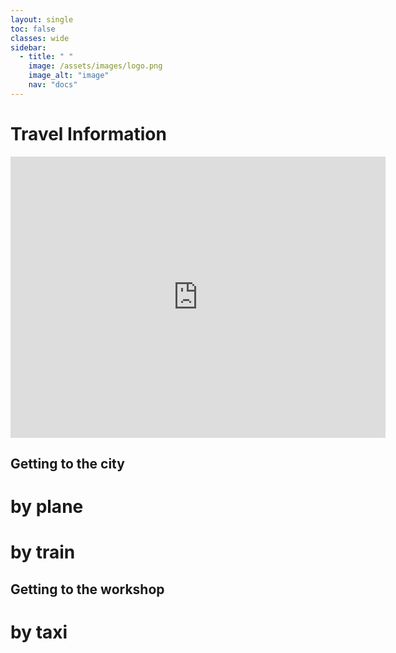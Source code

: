 ```yaml
---
layout: single
toc: false
classes: wide
sidebar:  
  - title: " "   
    image: /assets/images/logo.png
    image_alt: "image"
    nav: "docs"
---
```


# Travel Information

<iframe src="https://goo.gl/maps/f84KhU77J9Drj79N8" width="600" height="450" frameborder="0" style="border:0" allowfullscreen></iframe>


## Getting to the city

# by plane

# by train


## Getting to the workshop

# by taxi
